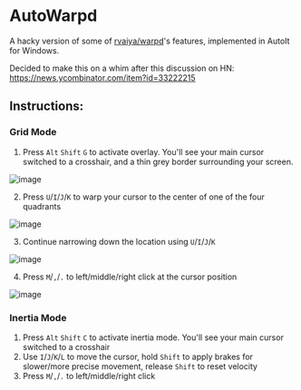 # AutoWarpd
A hacky version of some of [rvaiya/warpd](https://github.com/rvaiya/warpd)'s features, implemented in AutoIt for Windows. 

Decided to make this on a whim after this discussion on HN: https://news.ycombinator.com/item?id=33222215

## Instructions:

### Grid Mode
1. Press `Alt` `Shift` `G` to activate overlay. You'll see your main cursor switched to a crosshair, and a thin grey border surrounding your screen.

![image](https://user-images.githubusercontent.com/98432183/196135124-73a95c99-404e-43e1-b09d-3f94602b31a0.png)

2. Press `U`/`I`/`J`/`K` to warp your cursor to the center of one of the four quadrants

![image](https://user-images.githubusercontent.com/98432183/196135311-f35eacad-520d-414e-b13f-cb04646d2a44.png)

3. Continue narrowing down the location using `U`/`I`/`J`/`K`

![image](https://user-images.githubusercontent.com/98432183/196135743-0edb3f8e-541f-4204-b6b5-c5fcd91e7042.png)

4. Press `M`/`,`/`.` to left/middle/right click at the cursor position

![image](https://user-images.githubusercontent.com/98432183/196136034-7b7da439-ce2b-4d7d-a5f5-972cfc7363e2.png)


### Inertia Mode
1. Press `Alt` `Shift` `C` to activate inertia mode. You'll see your main cursor switched to a crosshair
2. Use `I`/`J`/`K`/`L` to move the cursor, hold `Shift` to apply brakes for slower/more precise movement, release `Shift` to reset velocity
3. Press `M`/`,`/`.` to left/middle/right click
